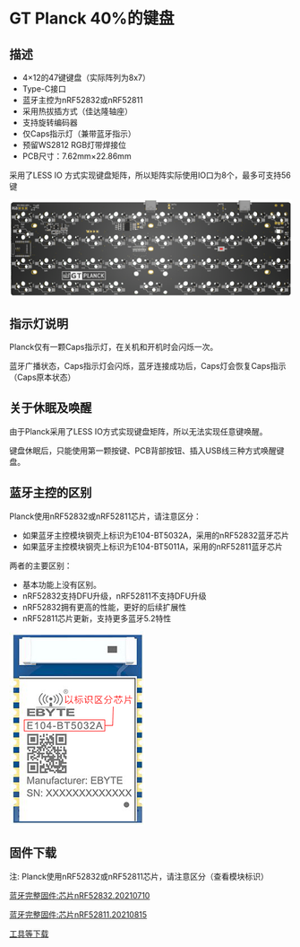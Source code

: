 GT Planck 40%的键盘
=====================

## 描述

- 4×12的47键键盘（实际阵列为8x7）
- Type-C接口
- 蓝牙主控为nRF52832或nRF52811
- 采用热拔插方式（佳达隆轴座）
- 支持旋转编码器
- 仅Caps指示灯（兼带蓝牙指示）
- 预留WS2812 RGB灯带焊接位
- PCB尺寸：7.62mm×22.86mm

采用了LESS IO 方式实现键盘矩阵，所以矩阵实际使用IO口为8个，最多可支持56键

![](../img/gt-planck.png "GT Planck PCB")

## 指示灯说明

Planck仅有一颗Caps指示灯，在关机和开机时会闪烁一次。

蓝牙广播状态，Caps指示灯会闪烁，蓝牙连接成功后，Caps灯会恢复Caps指示（Caps原本状态）

## 关于休眠及唤醒

由于Planck采用了LESS IO方式实现键盘矩阵，所以无法实现任意键唤醒。

键盘休眠后，只能使用第一颗按键、PCB背部按钮、插入USB线三种方式唤醒键盘。

## 蓝牙主控的区别

Planck使用nRF52832或nRF52811芯片，请注意区分：

-  如果蓝牙主控模块钢壳上标识为E104-BT5032A，采用的nRF52832蓝牙芯片
-  如果蓝牙主控模块钢壳上标识为E104-BT5011A，采用的nRF52811蓝牙芯片

两者的主要区别：

-  基本功能上没有区别。
-  nRF52832支持DFU升级，nRF52811不支持DFU升级
-  nRF52832拥有更高的性能，更好的后续扩展性
-  nRF52811芯片更新，支持更多蓝牙5.2特性

![](../img/E104-BT5032A.png "E104-BT5032A")

## 固件下载

注: Planck使用nRF52832或nRF52811芯片，请注意区分（查看模块标识）

<a href="http://glab.online/down/sdk17/gt_planck40a_20210710_nrf52832_all.hex" class="button">蓝牙完整固件:芯片nRF52832.20210710</a>

<a href="http://glab.online/down/sdk17/gt_planck40a_20210815_nrf52811_all.hex" class="button">蓝牙完整固件:芯片nRF52811.20210815</a>

<a href="../down/download.md" class="button2">工具等下载</a>
